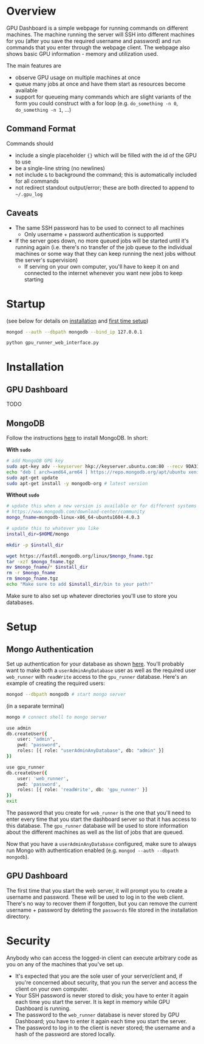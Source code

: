 # Overview

GPU Dashboard is a simple webpage for running commands on different machines. The machine running the server will SSH into different machines for you (after you save the required username and password) and run commands that you enter through the webpage client. The webpage also shows basic GPU information - memory and utilization used.

The main features are
* observe GPU usage on multiple machines at once
* queue many jobs at once and have them start as resources become available
* support for queueing many commands which are slight variants of the form you could construct with a for loop (e.g. `do_something -n 0`, `do_something -n 1`, ...)

## Command Format
Commands should
* include a single placeholder `{}` which will be filled with the id of the GPU to use
* be a single-line string (no newlines)
* not include `&` to background the command; this is automatically included for all commands
* not redirect standout output/error; these are both directed to append to `~/.gpu_log`

## Caveats
* The same SSH password has to be used to connect to all machines
  * Only username + password authentication is supported
* If the server goes down, no more queued jobs will be started until it's running again (i.e. there's no transfer of the job queue to the individual machines or some way that they can keep running the next jobs without the server's supervision)
  * If serving on your own computer, you'll have to keep it on and connected to the internet whenever you want new jobs to keep starting

# Startup

(see below for details on [installation](#installation) and [first time setup](#setup))

```bash
mongod --auth --dbpath mongodb --bind_ip 127.0.0.1
```

```bash
python gpu_runner_web_interface.py
```

# Installation

## GPU Dashboard

TODO

## MongoDB

Follow the instructions [here][mongo_install] to install MongoDB. In short:

**With `sudo`**

```bash
# add MongoDB GPG key
sudo apt-key adv --keyserver hkp://keyserver.ubuntu.com:80 --recv 9DA31620334BD75D9DCB49F368818C72E52529D4
echo "deb [ arch=amd64,arm64 ] https://repo.mongodb.org/apt/ubuntu xenial/mongodb-org/4.0 multiverse" | sudo tee /etc/apt/sources.list.d/mongodb-org-4.0.list
sudo apt-get update
sudo apt-get install -y mongodb-org # latest version
```

**Without `sudo`**

```bash
# update this when a new version is available or for different systems
# https://www.mongodb.com/download-center/community
mongo_fname=mongodb-linux-x86_64-ubuntu1604-4.0.3

# update this to whatever you like
install_dir=$HOME/mongo

mkdir -p $install_dir

wget https://fastdl.mongodb.org/linux/$mongo_fname.tgz
tar -xzf $mongo_fname.tgz
mv $mongo_fname/* $install_dir
rm -r $mongo_fname
rm $mongo_fname.tgz
echo "Make sure to add $install_dir/bin to your path!"
```

Make sure to also set up whatever directories you'll use to store you databases.

[mongo_install]: https://docs.mongodb.com/manual/tutorial/install-mongodb-on-ubuntu/
[auth]: https://docs.mongodb.com/manual/tutorial/enable-authentication/

# Setup

## Mongo Authentication
Set up authentication for your database as shown [here][auth]. You'll probably want to make both a `userAdminAnyDatabase` user as well as the required user `web_runner` with `readWrite` access to the `gpu_runner` database. Here's an example of creating the required users:

```bash
mongod --dbpath mongodb # start mongo server
```

(in a separate terminal)

```bash
mongo # connect shell to mongo server

use admin
db.createUser({
    user: "admin",
    pwd: "password",
    roles: [{ role: "userAdminAnyDatabase", db: "admin" }]
})

use gpu_runner
db.createUser({
    user: 'web_runner',
    pwd: 'password',
    roles: [{ role: 'readWrite', db: 'gpu_runner' }]
})
exit
```

The password that you create for `web_runner` is the one that you'll need to enter every time that you start the dashboard server so that it has access to this database. The `gpu_runner` database will be used to store information about the different machines as well as the list of jobs that are queued.

Now that you have a `userAdminAnyDatabase` configured, make sure to always run Mongo with authentication enabled (e.g. `mongod --auth --dbpath mongodb`).

## GPU Dashboard

The first time that you start the web server, it will prompt you to create a username and password. These will be used to log in to the web client. There's no way to recover them if forgotten, but you can remove the current username + password by deleting the `passwords` file stored in the installation directory.

# Security
Anybody who can access the logged-in client can execute arbitrary code as you on any of the machines that you've set up.

* It's expected that you are the sole user of your server/client and, if you're concerned about security, that you run the server and access the client on your own computer.
* Your SSH password is never stored to disk; you have to enter it again each time you start the server. It is kept in memory while GPU Dashboard is running.
* The password to the `web_runner` database is never stored by GPU Dashboard; you have to enter it again each time you start the server.
* The password to log in to the client is never stored; the username and a hash of the password are stored locally.
